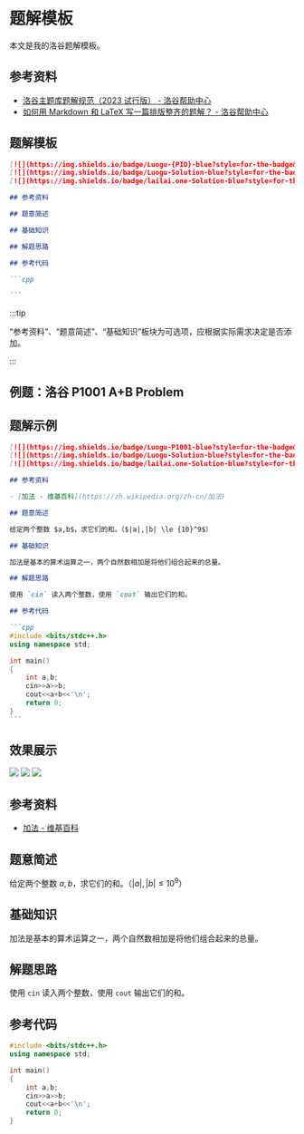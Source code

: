 # 题解模板

本文是我的洛谷题解模板。

## 参考资料

- [洛谷主题库题解规范（2023 试行版） - 洛谷帮助中心](https://help.luogu.com.cn/rules/academic/solution-standard)
- [如何用 Markdown 和 LaTeX 写一篇排版整齐的题解？ - 洛谷帮助中心](https://help.luogu.com.cn/rules/academic/guide/solution)

## 题解模板

````markdown
[![](https://img.shields.io/badge/Luogu-{PID}-blue?style=for-the-badge&logo=codeforces)](https://www.luogu.com.cn/problem/{PID})
[![](https://img.shields.io/badge/Luogu-Solution-blue?style=for-the-badge&logo=markdown)](https://www.luogu.com.cn/article/{AID})
[![](https://img.shields.io/badge/lailai.one-Solution-blue?style=for-the-badge&logo=markdown)](https://lailai.one/blog/solution/{PID})

## 参考资料

## 题意简述

## 基础知识

## 解题思路

## 参考代码

```cpp

```
````

:::tip

“参考资料”、“题意简述”、“基础知识”板块为可选项，应根据实际需求决定是否添加。

:::

## 例题：洛谷 P1001 A+B Problem

<Problem id="P1001" />

## 题解示例

````markdown
[![](https://img.shields.io/badge/Luogu-P1001-blue?style=for-the-badge&logo=codeforces)](https://www.luogu.com.cn/problem/P1001)
[![](https://img.shields.io/badge/Luogu-Solution-blue?style=for-the-badge&logo=markdown)](https://www.luogu.com.cn/article/abcd1234)
[![](https://img.shields.io/badge/lailai.one-Solution-blue?style=for-the-badge&logo=markdown)](https://lailai.one/blog/solution/P1001)

## 参考资料

- [加法 - 维基百科](https://zh.wikipedia.org/zh-cn/加法)

## 题意简述

给定两个整数 $a,b$，求它们的和。（$|a|,|b| \le {10}^9$）

## 基础知识

加法是基本的算术运算之一，两个自然数相加是将他们组合起来的总量。

## 解题思路

使用 `cin` 读入两个整数，使用 `cout` 输出它们的和。

## 参考代码

```cpp
#include <bits/stdc++.h>
using namespace std;

int main()
{
	int a,b;
	cin>>a>>b;
	cout<<a+b<<'\n';
	return 0;
}
```
````

## 效果展示

<BrowserWindow>

[![](https://img.shields.io/badge/Luogu-P1001-blue?style=for-the-badge&logo=codeforces)](https://www.luogu.com.cn/problem/P1001)
[![](https://img.shields.io/badge/Luogu-Solution-blue?style=for-the-badge&logo=markdown)](https://www.luogu.com.cn/article/abcd1234)
[![](https://img.shields.io/badge/lailai.one-Solution-blue?style=for-the-badge&logo=markdown)](https://lailai.one/blog/solution/P1001)

<h2>参考资料</h2>

- [加法 - 维基百科](https://zh.wikipedia.org/zh-cn/加法)

<h2>题意简述</h2>

给定两个整数 $a,b$，求它们的和。（$|a|,|b| \le {10}^9$）

<h2>基础知识</h2>

加法是基本的算术运算之一，两个自然数相加是将他们组合起来的总量。

<h2>解题思路</h2>

使用 `cin` 读入两个整数，使用 `cout` 输出它们的和。

<h2>参考代码</h2>

```cpp
#include <bits/stdc++.h>
using namespace std;

int main()
{
	int a,b;
	cin>>a>>b;
	cout<<a+b<<'\n';
	return 0;
}
```

</BrowserWindow>
